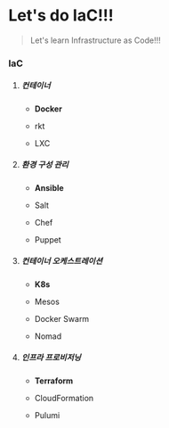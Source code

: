 # Let's do IaC!!!
> Let's learn Infrastructure as Code!!!

### IaC

1. ##### 컨테이너

   - **Docker**

   - rkt

   - LXC

2. ##### 환경 구성 관리

   - **Ansible**

   - Salt

   - Chef

   - Puppet

3. ##### 컨테이너 오케스트레이션

   - **K8s**

   - Mesos

   - Docker Swarm

   - Nomad

4. ##### 인프라 프로비저닝

   - **Terraform**

   - CloudFormation

   - Pulumi

